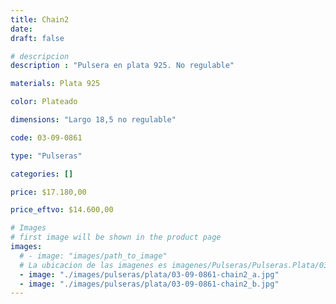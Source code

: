 ```yaml
---
title: Chain2
date: 
draft: false

# descripcion
description : "Pulsera en plata 925. No regulable"

materials: Plata 925

color: Plateado

dimensions: "Largo 18,5 no regulable"

code: 03-09-0861

type: "Pulseras"

categories: []

price: $17.180,00

price_eftvo: $14.600,00

# Images
# first image will be shown in the product page
images:
  # - image: "images/path_to_image"
  # La ubicacion de las imagenes es imagenes/Pulseras/Pulseras.Plata/03-09-0861-chain2
  - image: "./images/pulseras/plata/03-09-0861-chain2_a.jpg"
  - image: "./images/pulseras/plata/03-09-0861-chain2_b.jpg"
---
```

